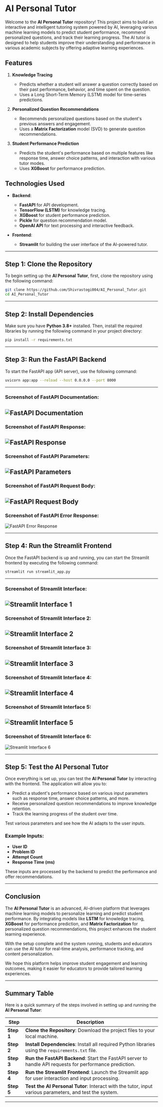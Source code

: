 # AI Personal Tutor

Welcome to the **AI Personal Tutor** repository! This project aims to build an interactive and intelligent tutoring system powered by AI, leveraging various machine learning models to predict student performance, recommend personalized questions, and track their learning progress. The AI tutor is designed to help students improve their understanding and performance in various academic subjects by offering adaptive learning experiences.

## Features

1. **Knowledge Tracing**
   - Predicts whether a student will answer a question correctly based on their past performance, behavior, and time spent on the question.
   - Uses a Long Short-Term Memory (LSTM) model for time-series predictions.
   
2. **Personalized Question Recommendations**
   - Recommends personalized questions based on the student's previous answers and engagement.
   - Uses a **Matrix Factorization** model (SVD) to generate question recommendations.

3. **Student Performance Prediction**
   - Predicts the student's performance based on multiple features like response time, answer choice patterns, and interaction with various tutor modes.
   - Uses **XGBoost** for performance prediction.

## Technologies Used

- **Backend**: 
   - **FastAPI** for API development.
   - **TensorFlow (LSTM)** for knowledge tracing.
   - **XGBoost** for student performance prediction.
   - **Pickle** for question recommendation model.
   - **OpenAI API** for text processing and interactive feedback.

- **Frontend**:
   - **Streamlit** for building the user interface of the AI-powered tutor.

---

## Step 1: Clone the Repository

To begin setting up the **AI Personal Tutor**, first, clone the repository using the following command:

```bash
git clone https://github.com/Shivrastogi004/AI_Personal_Tutor.git
cd AI_Personal_Tutor
```
---
## Step 2: Install Dependencies

Make sure you have **Python 3.8+** installed. Then, install the required libraries by running the following command in your project directory:

```bash
pip install -r requirements.txt
```
---
## Step 3: Run the FastAPI Backend

To start the FastAPI app (API server), use the following command:

```bash
uvicorn app:app --reload --host 0.0.0.0 --port 8000
```
---
### Screenshot of FastAPI Documentation:
![FastAPI Documentation](Screenshot/Screenshot%202025-03-31%20143017.png)
---
### Screenshot of FastAPI Response:
![FastAPI Response](Screenshot/Screenshot%202025-03-31%20143030.png)
---
### Screenshot of FastAPI Parameters:
![FastAPI Parameters](Screenshot/Screenshot%202025-03-31%20143037.png)
---
### Screenshot of FastAPI Request Body:
![FastAPI Request Body](Screenshot/Screenshot%202025-03-31%20143100.png)
---
### Screenshot of FastAPI Error Response:
![FastAPI Error Response](Screenshot/Screenshot%202025-03-31%20143105.png)

---
## Step 4: Run the Streamlit Frontend

Once the FastAPI backend is up and running, you can start the Streamlit frontend by executing the following command:

```bash
streamlit run streamlit_app.py
```
---
### Screenshot of Streamlit Interface:
![Streamlit Interface 1](Screenshot/Screenshot%202025-03-31%20142736.png)
---
### Screenshot of Streamlit Interface 2:
![Streamlit Interface 2](Screenshot/Screenshot%202025-03-31%20142756.png)
---
### Screenshot of Streamlit Interface 3:
![Streamlit Interface 3](Screenshot/Screenshot%202025-03-31%20142808.png)
---
### Screenshot of Streamlit Interface 4:
![Streamlit Interface 4](Screenshot/Screenshot%202025-03-31%20142824.png)
---
### Screenshot of Streamlit Interface 5:
![Streamlit Interface 5](Screenshot/Screenshot%202025-03-31%20142833.png)
---
### Screenshot of Streamlit Interface 6:
![Streamlit Interface 6](Screenshot/Screenshot%202025-03-31%20142843.png)

---
## Step 5: Test the AI Personal Tutor

Once everything is set up, you can test the **AI Personal Tutor** by interacting with the frontend. The application will allow you to:

- Predict a student's performance based on various input parameters such as response time, answer choice patterns, and more.
- Receive personalized question recommendations to improve knowledge retention.
- Track the learning progress of the student over time.

Test various parameters and see how the AI adapts to the user inputs.

### Example Inputs:
- **User ID**
- **Problem ID**
- **Attempt Count**
- **Response Time (ms)**

These inputs are processed by the backend to predict the performance and offer recommendations.

---

## Conclusion

The **AI Personal Tutor** is an advanced, AI-driven platform that leverages machine learning models to personalize learning and predict student performance. By integrating models like **LSTM** for knowledge tracing, **XGBoost** for performance prediction, and **Matrix Factorization** for personalized question recommendations, this project enhances the student learning experience.

With the setup complete and the system running, students and educators can use the AI tutor for real-time analysis, performance tracking, and content personalization.

We hope this platform helps improve student engagement and learning outcomes, making it easier for educators to provide tailored learning experiences.

---

## Summary Table

Here is a quick summary of the steps involved in setting up and running the **AI Personal Tutor**:

| **Step** | **Description**                                                                                       |
|----------|-------------------------------------------------------------------------------------------------------|
| **Step 1**   | **Clone the Repository**: Download the project files to your local machine.                           |
| **Step 2**   | **Install Dependencies**: Install all required Python libraries using the `requirements.txt` file.     |
| **Step 3**   | **Run the FastAPI Backend**: Start the FastAPI server to handle API requests for performance prediction.|
| **Step 4**   | **Run the Streamlit Frontend**: Launch the Streamlit app for user interaction and input processing.     |
| **Step 5**   | **Test the AI Personal Tutor**: Interact with the tutor, input various parameters, and test the system. |

---








